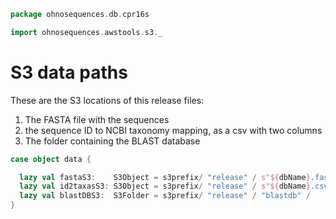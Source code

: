 
```scala
package ohnosequences.db.cpr16s

import ohnosequences.awstools.s3._
```


# S3 data paths

These are the S3 locations of this release files:

1. The FASTA file with the sequences
2. the sequence ID to NCBI taxonomy mapping, as a csv with two columns
3. The folder containing the BLAST database


```scala
case object data {

  lazy val fastaS3:    S3Object = s3prefix/ "release" / s"${dbName}.fasta"
  lazy val id2taxasS3: S3Object = s3prefix/ "release" / s"${dbName}.csv"
  lazy val blastDBS3:  S3Folder = s3prefix/ "release" / "blastdb" /
}

```




[test/scala/dropRedundantAssignments.scala]: ../../test/scala/dropRedundantAssignments.scala.md
[test/scala/runBundles.scala]: ../../test/scala/runBundles.scala.md
[test/scala/mg7pipeline.scala]: ../../test/scala/mg7pipeline.scala.md
[test/scala/package.scala]: ../../test/scala/package.scala.md
[test/scala/compats.scala]: ../../test/scala/compats.scala.md
[test/scala/clusterSequences.scala]: ../../test/scala/clusterSequences.scala.md
[test/scala/dropInconsistentAssignments.scala]: ../../test/scala/dropInconsistentAssignments.scala.md
[test/scala/pick16SCandidates.scala]: ../../test/scala/pick16SCandidates.scala.md
[test/scala/releaseData.scala]: ../../test/scala/releaseData.scala.md
[main/scala/package.scala]: package.scala.md
[main/scala/data.scala]: data.scala.md